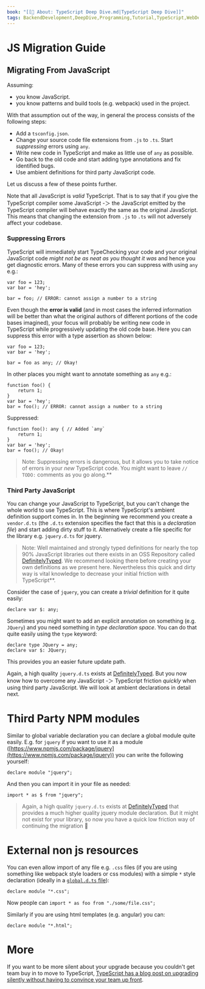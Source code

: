 ```yaml
---
book: "[[📓 About꞉ TypeScript Deep Dive.md|TypeScript Deep Dive]]"
tags: BackendDevelopment,DeepDive,Programming,Tutorial,TypeScript,WebDevelopment
---
```


# JS Migration Guide

## Migrating From JavaScript

Assuming:

- you know JavaScript.
- you know patterns and build tools (e.g. webpack) used in the project.

With that assumption out of the way, in general the process consists of the following steps:

- Add a `tsconfig.json`.
- Change your source code file extensions from `.js` to `.ts`. Start _suppressing_ errors using `any`.
- Write new code in TypeScript and make as little use of `any` as possible.
- Go back to the old code and start adding type annotations and fix identified bugs.
- Use ambient definitions for third party JavaScript code.

Let us discuss a few of these points further.

Note that all JavaScript is _valid_ TypeScript. That is to say that if you give the TypeScript compiler some JavaScript -＞ the JavaScript emitted by the TypeScript compiler will behave exactly the same as the original JavaScript. This means that changing the extension from `.js` to `.ts` will not adversely affect your codebase.

### Suppressing Errors

TypeScript will immediately start TypeChecking your code and your original JavaScript code _might not be as neat as you thought it was_ and hence you get diagnostic errors. Many of these errors you can suppress with using `any` e.g.:

```
var foo = 123;
var bar = 'hey';

bar = foo; // ERROR: cannot assign a number to a string
```

Even though the **error is valid** (and in most cases the inferred information will be better than what the original authors of different portions of the code bases imagined), your focus will probably be writing new code in TypeScript while progressively updating the old code base. Here you can suppress this error with a type assertion as shown below:

```
var foo = 123;
var bar = 'hey';

bar = foo as any; // Okay!
```

In other places you might want to annotate something as `any` e.g.:

```
function foo() {
    return 1;
}
var bar = 'hey';
bar = foo(); // ERROR: cannot assign a number to a string
```

Suppressed:

```
function foo(): any { // Added `any`
    return 1;
}
var bar = 'hey';
bar = foo(); // Okay!
```

> Note: Suppressing errors is dangerous, but it allows you to take notice of errors in your _new_ TypeScript code. You might want to leave `// TODO:` comments as you go along.**

### Third Party JavaScript

You can change your JavaScript to TypeScript, but you can't change the whole world to use TypeScript. This is where TypeScript's ambient definition support comes in. In the beginning we recommend you create a `vendor.d.ts` (the `.d.ts` extension specifies the fact that this is a _declaration file_) and start adding dirty stuff to it. Alternatively create a file specific for the library e.g. `jquery.d.ts` for jquery.

> Note: Well maintained and strongly typed definitions for nearly the top 90% JavaScript libraries out there exists in an OSS Repository called [DefinitelyTyped](https://github.com/borisyankov/DefinitelyTyped). We recommend looking there before creating your own definitions as we present here. Nevertheless this quick and dirty way is vital knowledge to decrease your initial friction with TypeScript**.

Consider the case of `jquery`, you can create a _trivial_ definition for it quite easily:

```
declare var $: any;
```

Sometimes you might want to add an explicit annotation on something (e.g. `JQuery`) and you need something in _type declaration space_. You can do that quite easily using the `type` keyword:

```
declare type JQuery = any;
declare var $: JQuery;
```

This provides you an easier future update path.

Again, a high quality `jquery.d.ts` exists at [DefinitelyTyped](https://github.com/borisyankov/DefinitelyTyped). But you now know how to overcome any JavaScript -＞ TypeScript friction _quickly_ when using third party JavaScript. We will look at ambient declarations in detail next.

# Third Party NPM modules

Similar to global variable declaration you can declare a global module quite easily. E.g. for `jquery` if you want to use it as a module ([https://www.npmjs.com/package/jquery](https://www.npmjs.com/package/jquery)) you can write the following yourself:

```
declare module "jquery";
```

And then you can import it in your file as needed:

```
import * as $ from "jquery";
```

> Again, a high quality `jquery.d.ts` exists at [DefinitelyTyped](https://github.com/borisyankov/DefinitelyTyped) that provides a much higher quality jquery module declaration. But it might not exist for your library, so now you have a quick low friction way of continuing the migration 🌹

# External non js resources

You can even allow import of any file e.g. `.css` files (if you are using something like webpack style loaders or css modules) with a simple `*` style declaration (ideally in a [`global.d.ts` file](global.d.ts.md)):

```
declare module "*.css";
```

Now people can `import * as foo from "./some/file.css";`

Similarly if you are using html templates (e.g. angular) you can:

```
declare module "*.html";
```

# More

If you want to be more silent about your upgrade because you couldn't get team buy in to move to TypeScript, [TypeScript has a blog post on upgrading silently without having to convince your team up front](https://devblogs.microsoft.com/typescript/how-to-upgrade-to-typescript-without-anybody-noticing-part-1/).